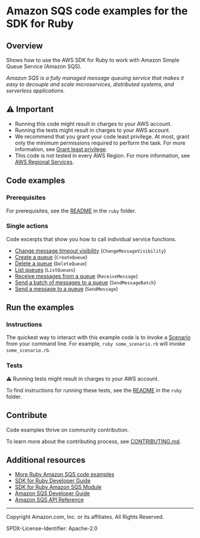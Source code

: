 <!--Generated by WRITEME on 2023-05-11 18:16:30.159178 (UTC)-->
# Amazon SQS code examples for the SDK for Ruby

## Overview

Shows how to use the AWS SDK for Ruby to work with Amazon Simple Queue Service (Amazon SQS).

<!--custom.overview.start-->
<!--custom.overview.end-->

*Amazon SQS is a fully managed message queuing service that makes it easy to decouple and scale microservices, distributed systems, and serverless applications.*

## ⚠ Important

* Running this code might result in charges to your AWS account.
* Running the tests might result in charges to your AWS account.
* We recommend that you grant your code least privilege. At most, grant only the minimum permissions required to perform the task. For more information, see [Grant least privilege](https://docs.aws.amazon.com/IAM/latest/UserGuide/best-practices.html#grant-least-privilege).
* This code is not tested in every AWS Region. For more information, see [AWS Regional Services](https://aws.amazon.com/about-aws/global-infrastructure/regional-product-services).

<!--custom.important.start-->
<!--custom.important.end-->

## Code examples

### Prerequisites

For prerequisites, see the [README](../../README.md#Prerequisites) in the `ruby` folder.


<!--custom.prerequisites.start-->
<!--custom.prerequisites.end-->

### Single actions

Code excerpts that show you how to call individual service functions.

* [Change message timeout visibility](message_visibility_timeout.rb#L8) (`ChangeMessageVisibility`)
* [Create a queue](create_queue.rb#L6) (`CreateQueue`)
* [Delete a queue](delete_queue.rb#L7) (`DeleteQueue`)
* [List queues](show_queues.rb#L7) (`ListQueues`)
* [Receive messages from a queue](receive_messages.rb#L7) (`ReceiveMessage`)
* [Send a batch of messages to a queue](send_message_batch.rb#L7) (`SendMessageBatch`)
* [Send a message to a queue](send_message.rb#L7) (`SendMessage`)

## Run the examples

### Instructions


<!--custom.instructions.start-->
The quickest way to interact with this example code is to invoke a [Scenario](#Scenarios) from your command line. For example, `ruby some_scenario.rb` will invoke `some_scenario.rb`.
<!--custom.instructions.end-->



### Tests

⚠ Running tests might result in charges to your AWS account.


To find instructions for running these tests, see the [README](../../README.md#Tests)
in the `ruby` folder.



<!--custom.tests.start-->

## Contribute
Code examples thrive on community contribution.

To learn more about the contributing process, see [CONTRIBUTING.md](../../../CONTRIBUTING.md).
<!--custom.tests.end-->

## Additional resources
<!--custom.resources.start-->
* [More Ruby Amazon SQS code examples](https://docs.aws.amazon.com/sdk-for-ruby/v3/developer-guide/ruby_sqs_code_examples.html)
* [SDK for Ruby Developer Guide](https://aws.amazon.com/developer/language/ruby/)
* [SDK for Ruby Amazon SQS Module](https://docs.aws.amazon.com/sdk-for-ruby/v3/api/Aws/SQS.html)
* [Amazon SQS Developer Guide](https://docs.aws.amazon.com/AWSSimpleQueueService/latest/SQSDeveloperGuide/welcome.html)
* [Amazon SQS API Reference](https://docs.aws.amazon.com/AWSSimpleQueueService/latest/APIReference/Welcome.html)
<!--custom.resources.end-->

---

Copyright Amazon.com, Inc. or its affiliates. All Rights Reserved.

SPDX-License-Identifier: Apache-2.0